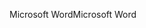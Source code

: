 <span data-ttu-id="7e192-101">Microsoft Word</span><span class="sxs-lookup"><span data-stu-id="7e192-101">Microsoft Word</span></span>